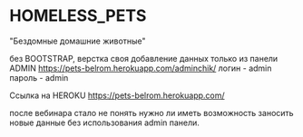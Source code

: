 # HOMELESS_PETS

"Бездомные домашние животные"

без BOOTSTRAP, верстка своя
добавление данных только из панели ADMIN
https://pets-belrom.herokuapp.com/adminchik/
логин - admin
пароль - admin


Ссылка на HEROKU
https://pets-belrom.herokuapp.com/


после вебинара стало не понять нужно ли иметь возможность заносить новые данные без использования admin панели.